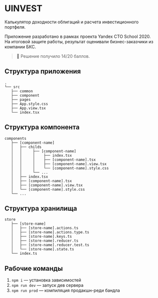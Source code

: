 # UINVEST

Калькулятор доходности облигаций и расчета инвестиционного портфеля. 

Приложение разработано в рамках проекта Yandex CTO School 2020. На итоговой защите работы, результат оценивали бизнес-заказчики из компании БКС. 

> 📌 Решение получило 14/20 баллов.


## Структура приложения

```
.
└── src
   ├── common
   ├── component
   ├── pages
   ├── App.style.css
   ├── App.view.tsx
   └── index.tsx
```

## Структура компонента

```
components
   ├── [component-name]
   │   ├── childs
   │   │     ├── [component-name]
   │   │     │	  ├── index.tsx
   │   │     │	  ├── [component-name].tsx
   │   │     │	  ├── [component-name].view.tsx
   │   │     │	  └── [component-name].style.css
   │   │     └── ...
   │   ├── index.tsx
   │   ├── [component-name].tsx
   │   ├── [component-name].view.tsx
   │   └── [component-name].style.css
   └── ...
```

## Структура хранилища

```
store
   ├── [store-name]
   │   ├── [store-name].actions.ts
   │   ├── [store-name].actions.type.ts
   │   ├── [store-name].keys.ts
   │   ├── [store-name].reducer.ts
   │   ├── [store-name].reducer.test.ts
   │   └── [store-name].state.ts
   └── index.ts
```

## Рабочие команды

1. `npm i` — установка зависимостей
2. `npm run dev` — запуск дев сервера
3. `npm run prod` — компиляция продакшн-реди бандла

